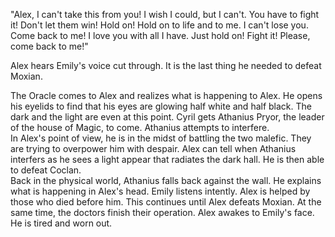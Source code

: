"Alex, I can't take this from you! I wish I could, but I can't. You have to fight it! Don't let them win! Hold on! Hold on to life and to me. I can't lose you. Come back to me! I love you with all I have. Just hold on! Fight it! Please, come back to me!"  
  
Alex hears Emily's voice cut through. It is the last thing he needed to defeat Moxian.  
  
The Oracle comes to Alex and realizes what is happening to Alex. He opens his eyelids to find that his eyes are glowing half white and half black. The dark and the light are even at this point. Cyril gets Athanius Pryor, the leader of the house of Magic, to come. Athanius attempts to interfere.  
In Alex's point of view, he is in the midst of battling the two malefic. They are trying to overpower him with despair. Alex can tell when Athanius interfers as he sees a light appear that radiates the dark hall. He is then able to defeat Coclan.  
Back in the physical world, Athanius falls back against the wall. He explains what is happening in Alex's head. Emily listens intently. Alex is helped by those who died before him. This continues until Alex defeats Moxian. At the same time, the doctors finish their operation. Alex awakes to Emily's face. He is tired and worn out.
